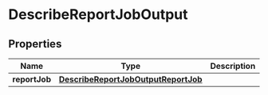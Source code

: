 

# DescribeReportJobOutput


## Properties

| Name | Type | Description | Notes |
|------------ | ------------- | ------------- | -------------|
|**reportJob** | [**DescribeReportJobOutputReportJob**](DescribeReportJobOutputReportJob.md) |  |  [optional] |



